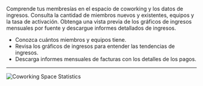 Comprende tus membresías en el espacio de coworking y los datos de ingresos. Consulta la cantidad de miembros nuevos y existentes, equipos y la tasa de activación. Obtenga una vista previa de los gráficos de ingresos mensuales por fuente y descargue informes detallados de ingresos.

- Conozca cuántos miembros y equipos tiene.
- Revisa los gráficos de ingresos para entender las tendencias de ingresos.
- Descarga informes mensuales de facturas con los detalles de los pagos.

---

![Coworking Space Statistics](https://s3.ap-northeast-2.amazonaws.com/marketing.feature.andcards.com/statistics.jpg)
